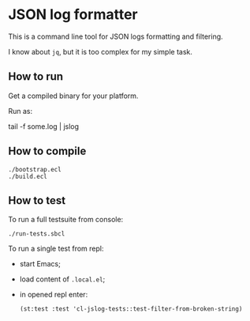 # JSON log formatter

This is a command line tool for JSON logs formatting and filtering.

I know about `jq`, but it is too complex for my simple task.

## How to run

Get a compiled binary for your platform.

Run as:

tail -f some.log | jslog <filter> <format>

## How to compile

```
./bootstrap.ecl
./build.ecl
```

## How to test

To run a full testsuite from console:

```
./run-tests.sbcl
```

To run a single test from repl:

* start Emacs;
* load content of `.local.el`;
* in opened repl enter:

  ```
  (st:test :test 'cl-jslog-tests::test-filter-from-broken-string)
  ```

